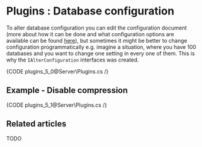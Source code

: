 # Plugins : Database configuration

To alter database configuration you can edit the configuration document (more about how it can be done and what configuration options are available can be found [here](../../server/configuration/configuration-options)), but sometimes it might be better to change configuration programmatically e.g. imagine a situation, where you have 100 databases and you want to change one setting in every one of them. This is why the `IAlterConfiguration` interfaces was created.

{CODE plugins_5_0@Server\Plugins.cs /}

## Example - Disable compression

{CODE plugins_5_1@Server\Plugins.cs /}

## Related articles

TODO